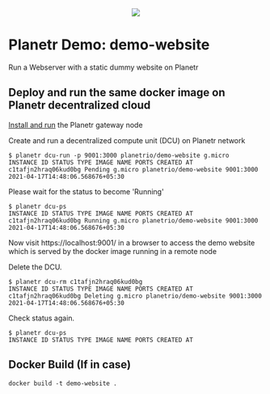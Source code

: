 <div align="center">
<img src="https://planetr.io/img/logo-github.png"></img>
</div>

# Planetr Demo: demo-website
Run a Webserver with a static dummy website on Planetr

## Deploy and run the same docker image on Planetr decentralized cloud

[Install and run](https://planetr.io/getstarted.html) the Planetr gateway node

Create and run a decentralized compute unit (DCU) on Planetr network

```
$ planetr dcu-run -p 9001:3000 planetrio/demo-website g.micro
INSTANCE ID STATUS TYPE IMAGE NAME PORTS CREATED AT
c1tafjn2hraq06kud0bg Pending g.micro planetrio/demo-website 9001:3000 2021-04-17T14:48:06.568676+05:30
```

Please wait for the status to become 'Running'

```
$ planetr dcu-ps
INSTANCE ID STATUS TYPE IMAGE NAME PORTS CREATED AT
c1tafjn2hraq06kud0bg Running g.micro planetrio/demo-website 9001:3000 2021-04-17T14:48:06.568676+05:30
```

Now visit https://localhost:9001/ in a browser to access the demo website which is served by the docker image running in a remote node

Delete the DCU.
```
$ planetr dcu-rm c1tafjn2hraq06kud0bg
INSTANCE ID STATUS TYPE IMAGE NAME PORTS CREATED AT
c1tafjn2hraq06kud0bg Deleting g.micro planetrio/demo-website 9001:3000 2021-04-17T14:48:06.568676+05:30
```

Check status again.

```
$ planetr dcu-ps
INSTANCE ID STATUS TYPE IMAGE NAME PORTS CREATED AT
```
## Docker Build (If in case)
```
docker build -t demo-website .
```
